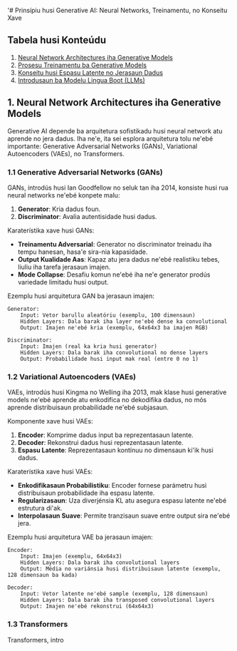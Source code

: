 '# Prinsípiu husi Generative AI: Neural Networks, Treinamentu, no Konseitu Xave

## Tabela husi Konteúdu
1. [Neural Network Architectures iha Generative Models](#neural-network-architectures-in-generative-models)
2. [Prosesu Treinamentu ba Generative Models](#training-process-for-generative-models)
3. [Konseitu husi Espasu Latente no Jerasaun Dadus](#concepts-of-latent-space-and-data-generation)
4. [Introdusaun ba Modelu Lingua Boot (LLMs)](#introduction-to-large-language-models-llms)

## 1. Neural Network Architectures iha Generative Models

Generative AI depende ba arquitetura sofistikadu husi neural network atu aprende no jera dadus. Iha ne'e, ita sei esplora arquitetura tolu ne'ebé importante: Generative Adversarial Networks (GANs), Variational Autoencoders (VAEs), no Transformers.

### 1.1 Generative Adversarial Networks (GANs)

GANs, introdús husi Ian Goodfellow no seluk tan iha 2014, konsiste husi rua neural networks ne'ebé konpete malu:

1. **Generator**: Kria dadus foun.
2. **Discriminator**: Avalia autentisidade husi dadus.

Karaterístika xave husi GANs:
- **Treinamentu Adversarial**: Generator no discriminator treinadu iha tempu hanesan, hasa'e sira-nia kapasidade.
- **Output Kualidade Aas**: Kapaz atu jera dadus ne'ebé realistiku tebes, liuliu iha tarefa jerasaun imajen.
- **Mode Collapse**: Desafiu komun ne'ebé iha ne'e generator prodús variedade limitadu husi output.

Ezemplu husi arquitetura GAN ba jerasaun imajen:
```
Generator:
    Input: Vetor barullu aleatóriu (exemplu, 100 dimensaun)
    Hidden Layers: Dala barak iha layer ne'ebé dense ka convolutional
    Output: Imajen ne'ebé kria (exemplu, 64x64x3 ba imajen RGB)

Discriminator:
    Input: Imajen (real ka kria husi generator)
    Hidden Layers: Dala barak iha convolutional no dense layers
    Output: Probabilidade husi input mak real (entre 0 no 1)
```

### 1.2 Variational Autoencoders (VAEs)

VAEs, introdús husi Kingma no Welling iha 2013, mak klase husi generative models ne'ebé aprende atu enkodifica no dekodifika dadus, no mós aprende distribuisaun probabilidade ne'ebé subjasaun.

Komponente xave husi VAEs:
1. **Encoder**: Komprime dadus input ba reprezentasaun latente.
2. **Decoder**: Rekonstrui dadus husi reprezentasaun latente.
3. **Espasu Latente**: Reprezentasaun kontínuu no dimensaun ki'ik husi dadus.

Karaterístika xave husi VAEs:
- **Enkodifikasaun Probabilistiku**: Encoder fornese parámetru husi distribuisaun probabilidade iha espasu latente.
- **Regularizasaun**: Uza diverjénsia KL atu asegura espasu latente ne'ebé estrutura di'ak.
- **Interpolasaun Suave**: Permite tranzisaun suave entre output sira ne'ebé jera.

Ezemplu husi arquitetura VAE ba jerasaun imajen:
```
Encoder:
    Input: Imajen (exemplu, 64x64x3)
    Hidden Layers: Dala barak iha convolutional layers
    Output: Média no variánsia husi distribuisaun latente (exemplu, 128 dimensaun ba kada)

Decoder:
    Input: Vetor latente ne'ebé sample (exemplu, 128 dimensaun)
    Hidden Layers: Dala barak iha transposed convolutional layers
    Output: Imajen ne'ebé rekonstrui (64x64x3)
```

### 1.3 Transformers

Transformers, intro